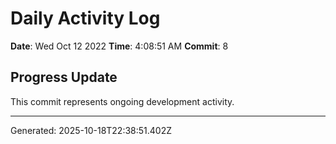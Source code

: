 # Daily Activity Log

**Date**: Wed Oct 12 2022
**Time**: 4:08:51 AM
**Commit**: 8

## Progress Update

This commit represents ongoing development activity.

---
Generated: 2025-10-18T22:38:51.402Z
